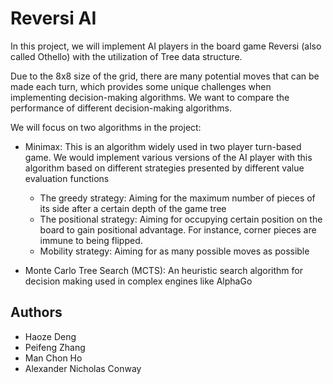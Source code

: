 # Reversi AI
In this project, we will implement AI players in the board game Reversi (also called Othello) with
the utilization of Tree data structure. 

Due to the 8x8 size of the grid, there are many potential moves that can be made each turn, which
provides some unique challenges when implementing decision-making algorithms. We want to compare the
performance of different decision-making algorithms. 

We will focus on two algorithms in the project:
- Minimax: This is an algorithm widely used in two player turn-based game. We would
  implement various versions of the AI player with this algorithm based on different strategies 
  presented by different value evaluation functions
  - The greedy strategy: Aiming for the maximum number of pieces of its side after a certain
    depth of the game tree
  - The positional strategy: Aiming for occupying certain position on the board to gain positional 
    advantage. For instance, corner pieces are immune to being flipped.
  - Mobility strategy: Aiming for as many possible moves as possible
    
- Monte Carlo Tree Search (MCTS): An heuristic search algorithm for decision making used in complex
  engines like AlphaGo
  
## Authors
- Haoze Deng
- Peifeng Zhang
- Man Chon Ho
- Alexander Nicholas Conway
